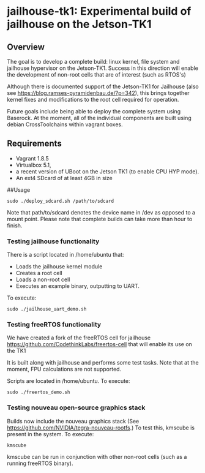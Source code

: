 # jailhouse-tk1: Experimental build of jailhouse on the Jetson-TK1

## Overview
The goal is to develop a complete build: linux kernel, file system and jailhouse hypervisor on the Jetson-TK1. Success in this direction will enable the development of non-root cells that are of interest (such as RTOS's)

Although there is documented support of the Jetson-TK1 for Jailhouse (also see https://blog.ramses-pyramidenbau.de/?p=342), this brings together kernel fixes and modifications to the root cell required for operation. 

Future goals include being able to deploy the complete system using Baserock. At the moment, all of the individual components are built using debian CrossToolchains within vagrant boxes. 

## Requirements 
- Vagrant 1.8.5 
- Virtualbox 5.1, 
- a recent version of UBoot on the Jetson TK1 (to enable CPU HYP mode). 
- An ext4 SDcard of at least 4GB in size

##Usage 
``` shell
sudo ./deploy_sdcard.sh /path/to/sdcard
```

Note that path/to/sdcard denotes the device name in /dev as opposed to a mount point.
Please note that complete builds can take more than hour to finish.

### Testing jailhouse functionality
There is a script located in /home/ubuntu that:
- Loads the jailhouse kernel module
- Creates a root cell
- Loads a non-root cell
- Executes an example binary, outputting to UART.

To execute:
``` shell
sudo ./jailhouse_uart_demo.sh
```

### Testing freeRTOS functionality
We have created a fork of the freeRTOS cell for jailhouse https://github.com/CodethinkLabs/freertos-cell that will 
enable its use on the TK1

It is built along with jailhouse and performs some test tasks. Note that at the moment, FPU calculations are not supported.

Scripts are located in /home/ubuntu. To execute:
``` shell
sudo ./freertos_demo.sh
```

### Testing nouveau open-source graphics stack
Builds now include the nouveau graphics stack (See https://github.com/NVIDIA/tegra-nouveau-rootfs.) To test this, 
kmscube is present in the system. To execute:
```shell
kmscube
```
kmscube can be run in conjunction with other non-root cells (such as a running freeRTOS binary).
